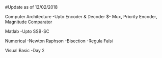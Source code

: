 #Update as of 12/02/2018

Computer Architecture
-Upto Encoder & Decoder
$- Mux, Priority Encoder, Magnitude Comparator

Matlab
-Upto SSB-SC

Numerical
-Newton Raphson
-Bisection
-Regula Falsi 

Visual Basic
-Day 2 

